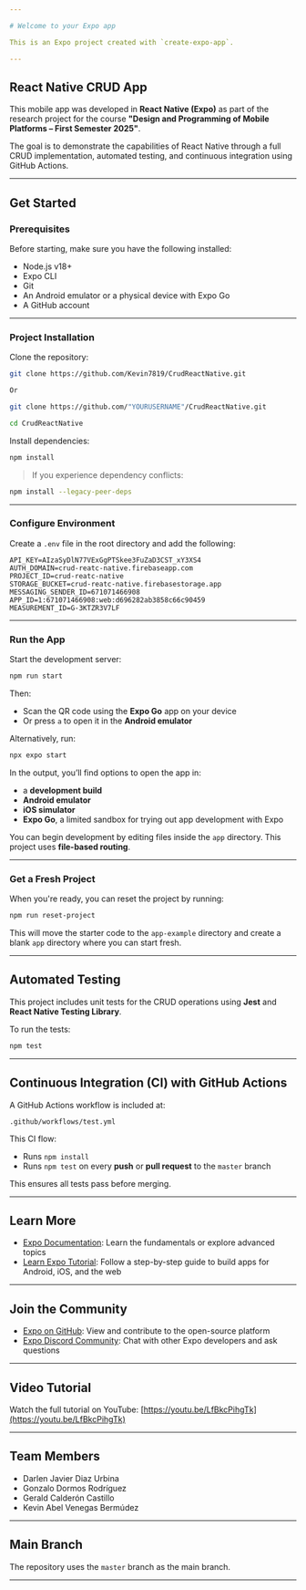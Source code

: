 ```yaml
---

# Welcome to your Expo app 

This is an Expo project created with `create-expo-app`.

---
```


##  React Native CRUD App

This mobile app was developed in **React Native (Expo)** as part of the research project for the course **"Design and Programming of Mobile Platforms – First Semester 2025"**.

The goal is to demonstrate the capabilities of React Native through a full CRUD implementation, automated testing, and continuous integration using GitHub Actions.

---

##  Get Started

### Prerequisites

Before starting, make sure you have the following installed:

* Node.js v18+
* Expo CLI
* Git
* An Android emulator or a physical device with Expo Go
* A GitHub account

---

###  Project Installation

Clone the repository:

```bash
git clone https://github.com/Kevin7819/CrudReactNative.git

Or

git clone https://github.com/"YOURUSERNAME"/CrudReactNative.git

cd CrudReactNative
```

Install dependencies:

```bash
npm install
```

> If you experience dependency conflicts:

```bash
npm install --legacy-peer-deps
```

---

###  Configure Environment

Create a `.env` file in the root directory and add the following:

```env
API_KEY=AIzaSyDlN77VExGgPTSkee3FuZaD3CST_xY3XS4
AUTH_DOMAIN=crud-reatc-native.firebaseapp.com
PROJECT_ID=crud-reatc-native
STORAGE_BUCKET=crud-reatc-native.firebasestorage.app
MESSAGING_SENDER_ID=671071466908
APP_ID=1:671071466908:web:d696282ab3858c66c90459
MEASUREMENT_ID=G-3KTZR3V7LF
```

---

###  Run the App

Start the development server:

```bash
npm run start
```

Then:

* Scan the QR code using the **Expo Go** app on your device
* Or press `a` to open it in the **Android emulator**

Alternatively, run:

```bash
npx expo start
```

In the output, you’ll find options to open the app in:

* a **development build**
* **Android emulator**
* **iOS simulator**
* **Expo Go**, a limited sandbox for trying out app development with Expo

You can begin development by editing files inside the `app` directory.
This project uses **file-based routing**.

---

###  Get a Fresh Project

When you're ready, you can reset the project by running:

```bash
npm run reset-project
```

This will move the starter code to the `app-example` directory and create a blank `app` directory where you can start fresh.

---

##  Automated Testing

This project includes unit tests for the CRUD operations using **Jest** and **React Native Testing Library**.

To run the tests:

```bash
npm test
```

---

##  Continuous Integration (CI) with GitHub Actions

A GitHub Actions workflow is included at:

```
.github/workflows/test.yml
```

This CI flow:

* Runs `npm install`
* Runs `npm test` on every **push** or **pull request** to the `master` branch

This ensures all tests pass before merging.

---

##  Learn More

* [Expo Documentation](https://docs.expo.dev/): Learn the fundamentals or explore advanced topics
* [Learn Expo Tutorial](https://docs.expo.dev/learn/): Follow a step-by-step guide to build apps for Android, iOS, and the web

---

##  Join the Community

* [Expo on GitHub](https://github.com/expo/expo): View and contribute to the open-source platform
* [Expo Discord Community](https://discord.gg/expo): Chat with other Expo developers and ask questions

---

##  Video Tutorial

Watch the full tutorial on YouTube:
[https://youtu.be/LfBkcPihgTk](https://youtu.be/LfBkcPihgTk)

---

##  Team Members

* Darlen Javier Diaz Urbina
* Gonzalo Dormos Rodríguez
* Gerald Calderón Castillo
* Kevin Abel Venegas Bermúdez

---

##  Main Branch

The repository uses the `master` branch as the main branch.

---
